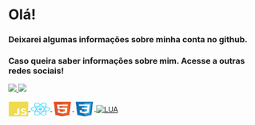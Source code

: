 # Olá! 

### Deixarei algumas informações sobre minha conta no github.
### Caso queira saber informações sobre mim. Acesse a outras redes sociais!
 <div>
  <a href="https://github.com/lucasjcruz">
  <img height="180em" src="https://github-readme-stats.vercel.app/api?username=lucasjcruz&theme=gotham&include_all_commits=true&count_private=true"/>
  <img height="180em" src="https://github-readme-stats.vercel.app/api/top-langs/?username=lucasjcruz&layout=compact&langs_count=7&theme=gotham"/>
</div>
<div style="display: inline_block"><br>
  <img href="https://www.javascript.com/" align="center" alt="Js" height="30" width="40" src="https://raw.githubusercontent.com/devicons/devicon/master/icons/javascript/javascript-plain.svg">
  <img href="https://reactjs.org/" align="center" alt="React" height="30" width="40" src="https://raw.githubusercontent.com/devicons/devicon/master/icons/react/react-original.svg">
  <img href="https://developer.mozilla.org/en-US/docs/Glossary/HTML5" align="center" alt="HTML" height="30" width="40" src="https://raw.githubusercontent.com/devicons/devicon/master/icons/html5/html5-original.svg">
  <img href="https://developer.mozilla.org/pt-BR/docs/Web/CSS" align="center" alt="CSS" height="30" width="40" src="https://raw.githubusercontent.com/devicons/devicon/master/icons/css3/css3-original.svg">
  <img href="https://www.lua.org/" align="center" alt="LUA" height="30" width="40" src="https://upload.wikimedia.org/wikipedia/commons/c/cf/Lua-Logo.svg">
</div>
